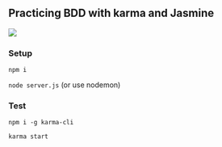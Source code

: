 ## Practicing BDD with karma and Jasmine


![](https://applause-prodmktg.s3.amazonaws.com/2017/10/14/19/56/32/20b7029f-ce7f-402c-a699-00e1b3a950c6/joker-when-to-stop-testing.jpg)
### Setup

`npm i`

`node server.js` (or use nodemon)

### Test

`npm i -g karma-cli`

`karma start`